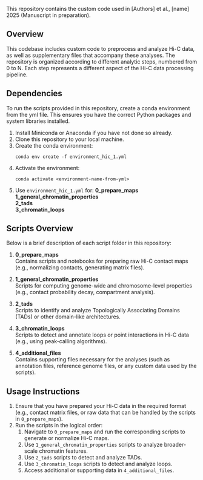 This repository contains the custom code used in 
[Authors] et al., [name] 2025 (Manuscript in preparation).

## Overview
This codebase includes custom code to preprocess and analyze Hi-C data, as well as supplementary files that accompany these analyses. The repository is organized according to different analytic steps, numbered from 0 to N. Each step represents a different aspect of the Hi-C data processing pipeline.

## Dependencies
To run the scripts provided in this repository, create a conda environment from the yml file. This ensures you have the correct Python packages and system libraries installed.

1. Install Miniconda or Anaconda if you have not done so already.
2. Clone this repository to your local machine.
3. Create the conda environment:
   ```
   conda env create -f environment_hic_1.yml
   ```
4. Activate the environment:
   ```
   conda activate <environment-name-from-yml>
   ```
5. Use `environment_hic_1.yml` for:
    **0_prepare_maps**
    **1_general_chromatin_properties**  
    **2_tads**  
    **3_chromatin_loops** 


## Scripts Overview
Below is a brief description of each script folder in this repository:

1. **0_prepare_maps**  
   Contains scripts and notebooks for preparing raw Hi-C contact maps (e.g., normalizing contacts, generating matrix files).

2. **1_general_chromatin_properties**  
   Scripts for computing genome-wide and chromosome-level properties (e.g., contact probability decay, compartment analysis).

3. **2_tads**  
   Scripts to identify and analyze Topologically Associating Domains (TADs) or other domain-like architectures.

4. **3_chromatin_loops**  
   Scripts to detect and annotate loops or point interactions in Hi-C data (e.g., using peak-calling algorithms).

5. **4_additional_files**  
   Contains supporting files necessary for the analyses (such as annotation files, reference genome files, or any custom data used by the scripts).

## Usage Instructions
1. Ensure that you have prepared your Hi-C data in the required format (e.g., contact matrix files, or raw data that can be handled by the scripts in `0_prepare_maps`).
2. Run the scripts in the logical order:
   1. Navigate to `0_prepare_maps` and run the corresponding scripts to generate or normalize Hi-C maps.
   2. Use `1_general_chromatin_properties` scripts to analyze broader-scale chromatin features.
   3. Use `2_tads` scripts to detect and analyze TADs.
   4. Use `3_chromatin_loops` scripts to detect and analyze loops.
   5. Access additional or supporting data in `4_additional_files`.

